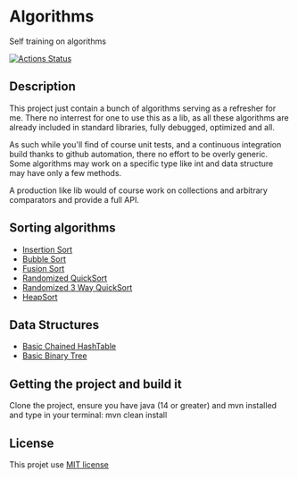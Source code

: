 # Algorithms
Self training on algorithms

[![Actions Status](https://github.com/nbousquetv/algorithms/workflows/maven/badge.svg)](https://github.com/nbousquetv/algorithms/actions)

## Description
This project just contain a bunch of algorithms serving as a refresher for me. 
There no interrest for one to use this as a lib, as all these algorithms are already included in standard libraries, 
fully debugged, optimized and all. 

As such while you'll find of course unit tests, and a continuous integration build thanks to github automation, 
there no effort to be overly generic. Some algorithms may work on a specific type like int and data structure may have only a few methods.

A production like lib would of course work on collections and arbitrary comparators and provide a full API.

## Sorting algorithms
- [Insertion Sort](src/main/java/org/nbousquet/algorithms/sort/InsertionSort.java)
- [Bubble Sort](src/main/java/org/nbousquet/algorithms/sort/BubbleSort.java)
- [Fusion Sort](src/main/java/org/nbousquet/algorithms/sort/FusionSort.java)
- [Randomized QuickSort](src/main/java/org/nbousquet/algorithms/sort/QuickSort.java)
- [Randomized 3 Way QuickSort](src/main/java/org/nbousquet/algorithms/sort/ThreeWayQuickSort.java)
- [HeapSort](src/main/java/org/nbousquet/algorithms/sort/HeapSort.java)

## Data Structures
- [Basic Chained HashTable](src/main/java/org/nbousquet/algorithms/hashtable/HashTable.java)
- [Basic Binary Tree](src/main/java/org/nbousquet/algorithms/binarytree/BasicBinaryTree.java)
 

## Getting the project and build it
Clone the project, ensure you have java (14 or greater) and mvn installed and type in your terminal:
mvn clean install

## License

This projet use [MIT license](LICENSE)
